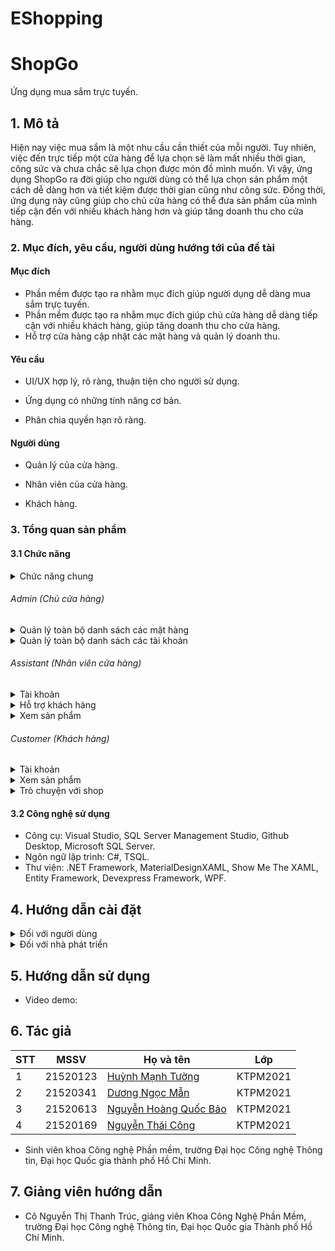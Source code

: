 # EShopping
 
# ShopGo

Ứng dụng mua sắm trực tuyến.

## 1. Mô tả 

Hiện nay việc mua sắm là một nhu cầu cần thiết của mỗi người. Tuy nhiên, việc đến trực tiếp một cửa hàng để lựa chọn sẽ làm mất nhiều thời gian, công sức và chưa chắc sẽ lựa chọn được món đồ mình muốn. Vì vậy, ứng dụng ShopGo ra đời giúp cho người dùng có thể lựa chọn sản phẩm một cách dễ dàng hơn và tiết kiệm được thời gian cũng như công sức. Đồng thời, ứng dụng này cũng giúp cho chủ cửa hàng có thể đưa sản phẩm của mình tiếp cận đến với nhiều khách hàng hơn và giúp tăng doanh thu cho cửa hàng.

### 2. Mục đích, yêu cầu, người dùng hướng tới của đề tài

#### Mục đích

* Phần mềm được tạo ra nhằm mục đích giúp người dụng dễ dàng mua sắm trực tuyến.
* Phần mềm được tạo ra nhằm mục đích giúp chủ cửa hàng dễ dàng tiếp cận với nhiều khách hàng, giúp tăng doanh thu cho cửa hàng.
* Hỗ trợ cửa hàng cập nhật các mặt hàng và quản lý doanh thu. 

#### Yêu cầu

* UI/UX hợp lý, rõ ràng, thuận tiện cho người sử dụng. 

* Ứng dụng có những tính năng cơ bản. 

* Phân chia quyền hạn rõ ràng. 

#### Người dùng

* Quản lý của cửa hàng.

* Nhân viên của cửa hàng.

* Khách hàng.

### 3. Tổng quan sản phẩm

#### 3.1 Chức năng
<details>
  <summary>Chức năng chung </summary>
 
- Đăng nhập
- Đăng xuất
- Quên mật khẩu
- Chỉnh sửa thông tin cá nhân
- Đổi mật khẩu
- Xem sản phẩm
- Thêm sản phẩm vào giỏ hàng
- Thanh toán
- Gửi feedback

</details>

  ###### Admin (Chủ cửa hàng)

  <details>
    <summary>Quản lý toàn bộ danh sách các mặt hàng </summary>

  - Thêm sản phẩm
  - Xem tổng hợp các sản phẩm (có thể lọc và sắp xếp)
  - Xóa sản phẩm
  - Xem chi tiết sản phẩm
  - Sửa thông tin sản phẩm
  - Xem thống kê
  - Xác nhận đơn hàng
  - Xác nhận đơn hàng hoàn thành

  </details>

  <details>
    <summary>Quản lý toàn bộ danh sách các tài khoản </summary>

  - Xem các tài khoản người dùng
  - Xem chi tiết thông tin người dùng
  - Phân quyền cho người dùng
  - Ban người dùng
  - Unban người dùng

  </details>

  ###### Assistant (Nhân viên cửa hàng)

  <details>
    <summary>Tài khoản </summary>
 
  - Đăng kí
 
  </details>
  <details>
   <summary>Hỗ trợ khách hàng </summary>
 
  - Trò chuyện với khách hàng
 
  </details>
  
  <details>
    <summary>Xem sản phẩm </summary>

  - Tìm kiếm sản phẩm
  - Sắp xếp thứ tự sản phẩm
  - Xem chi tiết sản phẩm
  - Thêm sản phẩm vào giỏ hàng
  - Mua sản phẩm
  - Thanh toán sản phẩm

  </details>

  ###### Customer (Khách hàng)
<details>
     <summary>Tài khoản </summary>
 
  - Đăng kí
 </details>
 <details>
   <summary>Xem sản phẩm </summary>

  - Tìm kiếm sản phẩm
  - Sắp xếp thứ tự sản phẩm
  - Xem chi tiết sản phẩm
  - Thêm sản phẩm vào giỏ hàng
  - Mua sản phẩm
  - Thanh toán sản phẩm
</details>
<details>
    <summary>Trò chuyện với shop </summary>

  - Nhắn tin cho shop
 
  </details>

#### 3.2 Công nghệ sử dụng

- Công cụ: Visual Studio, SQL Server Management Studio, Github Desktop, Microsoft SQL Server.
- Ngôn ngữ lập trình: C#, TSQL.
- Thư viện: .NET Framework, MaterialDesignXAML, Show Me The XAML, Entity Framework, Devexpress Framework, WPF.

## 4. Hướng dẫn cài đặt
<details>
    <summary>Đối với người dùng</summary>

  * Liên hệ với nhà phát triển để được hỗ trợ khởi tạo cơ sở dữ liệu và kết nối đến cơ sở dữ liệu.
  * Giải nén và chạy file 
    * Dowload phần mềm tại: https://drive.google.com/file/d/1IODuHFrwfaUSXxlWB65ZAlHFgjfTPM18/view?usp=sharing

</details>

<details>
    <summary>Đối với nhà phát triển</summary>

  * Dowload, giải nén phần mềm
    * Github: https://github.com/tuonghuynh11/EShopping.git
    * Google Drive:https://drive.google.com/file/d/1B2bFCOPPAHvnsJtt5IaZ0amicwWj3P9j/view?usp=sharing
  * Cài đặt database
    * Khuyến nghị sử dụng các dịch vụ đám mây như Azure, AWS,… để sử dụng tất cả tính năng hiện có của chương trình  (server đi kèm với chương trình đã đóng).
    * Ngoài ra có thể sử dụng SQL Server (Lưu ý: cách này sẽ mất đi tính năng tương tác giữa các user ở các máy tính khác nhau).
  * Khởi tạo Database bằng cách chạy script chứa trong file Seed.sql
    * Tải file script tại: https://drive.google.com/file/d/1Kp7b02ttG-B0XrpQTL-WzeID6H_LesGO/view?usp=sharing
  * Kết nối với Database vừa tạo bằng cách thay đổi connectionStrings trong file App.config.
  * Đăng nhập với vai trò admin
      * tên đăng nhập: admin
      * mật khẩu: 1234
  * LƯU Ý: Cần phải cài DevExpress để có thể chạy được chương trình.

</details>

## 5. Hướng dẫn sử dụng

* Video demo: 

## 6. Tác giả

| STT | MSSV     | Họ và tên                                                  | Lớp      | 
| --- | -------- | ---------------------------------------------------------- | -------- | 
| 1   | 21520123| [Huỳnh Mạnh Tường](https://github.com/tuonghuynh11)           | KTPM2021 | 
| 2   | 21520341| [Dương Ngọc Mẫn](https://github.com/DNM03)              | KTPM2021 | 
| 3   | 21520613| [Nguyễn Hoàng Quốc Bảo](https://github.com/QuocBaoKho) | KTPM2021 | 
| 4   | 21520169 | [Nguyễn Thái Công](https://github.com/thai-cong-nguyen)         	  | KTPM2021 | 
* Sinh viên khoa Công nghệ Phần mềm, trường Đại học Công nghệ Thông tin, Đại học Quốc gia thành phố Hồ Chí Minh.

## 7. Giảng viên hướng dẫn

* Cô Nguyễn Thị Thanh Trúc, giảng viên Khoa Công Nghệ Phần Mềm, trường Đại học Công nghệ Thông tin, Đại học Quốc gia Thành phố Hồ Chí Minh.
